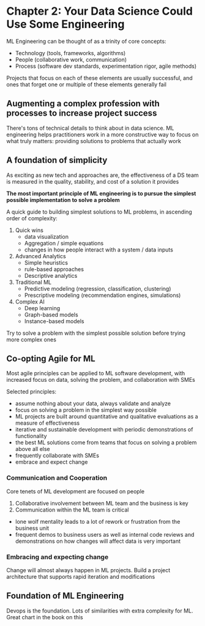 # Chapter 2: Your Data Science Could Use Some Engineering

ML Engineering can be thought of as a trinity of core concepts:

- Technology (tools, frameworks, algorithms)
- People (collaborative work, communication)
- Process (software dev standards, experimentation rigor, agile methods)

Projects that focus on each of these elements are usually successful, and ones that forget one or multiple of these elements generally fail

## Augmenting a complex profession with processes to increase project success

There's tons of technical details to think about in data science. ML engineering helps practitioners work in a more constructive way to focus on what truly matters: providing solutions to problems that actually work

## A foundation of simplicity

As exciting as new tech and approaches are, the effectiveness of a DS team is measured in the quality, stability, and cost of a solution it provides

**The most important principle of ML engineering is to pursue the simplest possible implementation to solve a problem**

A quick guide to building simplest solutions to ML problems, in ascending order of complexity:

1. Quick wins
    - data visualization
    - Aggregation / simple equations
    - changes in how people interact with a system / data inputs
2. Advanced Analytics
    - Simple heuristics
    - rule-based approaches
    - Descriptive analytics
3. Traditional ML
    - Predictive modeling (regression, classification, clustering)
    - Prescriptive modeling (recommendation engines, simulations)
4. Complex AI
    - Deep learning
    - Graph-based models
    - Instance-based models

Try to solve a problem with the simplest possible solution before trying more complex ones

## Co-opting Agile for ML

Most agile principles can be applied to ML software development, with increased focus on data, solving the problem, and collaboration with SMEs

Selected principles:

- assume nothing about your data, always validate and analyze
- focus on solving a problem in the simplest way possible
- ML projects are built around quantitative and qualitative evaluations as a measure of effectiveness
- iterative and sustainable development with periodic demonstrations of functionality
- the best ML solutions come from teams that focus on solving a problem above all else
- frequently collaborate with SMEs
- embrace and expect change

### Communication and Cooperation

Core tenets of ML development are focused on people

1. Collaborative involvement between ML team and the business is key
2. Communication within the ML team is critical

- lone wolf mentality leads to a lot of rework or frustration from the business unit
- frequent demos to business users as well as internal code reviews and demonstrations on how changes will affect data is very important

### Embracing and expecting change

Change will almost always happen in ML projects. Build a project architecture that supports rapid iteration and modifications

## Foundation of ML Engineering

Devops is the foundation. Lots of similarities with extra complexity for ML. Great chart in the book on this
